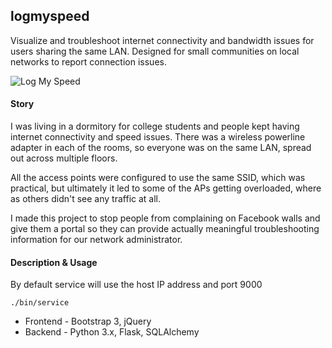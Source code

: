 logmyspeed
----------

Visualize and troubleshoot internet connectivity and bandwidth issues for users sharing the same LAN.
Designed for small communities on local networks to report connection issues.

![](https://i.imgur.com/eaOVISN.png "Log My Speed")

#### Story

I was living in a dormitory for college students and people kept having internet connectivity and speed issues.
There was a wireless powerline adapter in each of the rooms, so everyone was on the same LAN, spread out across multiple floors.

All the access points were configured to use the same SSID, which was practical, but ultimately it led to
some of the APs getting overloaded, where as others didn't see any traffic at all.

I made this project to stop people from complaining on Facebook walls and give them a portal so they
can provide actually meaningful troubleshooting information for our network administrator.

#### Description & Usage

By default service will use the host IP address and port 9000

    ./bin/service

* Frontend - Bootstrap 3, jQuery
* Backend - Python 3.x, Flask, SQLAlchemy
